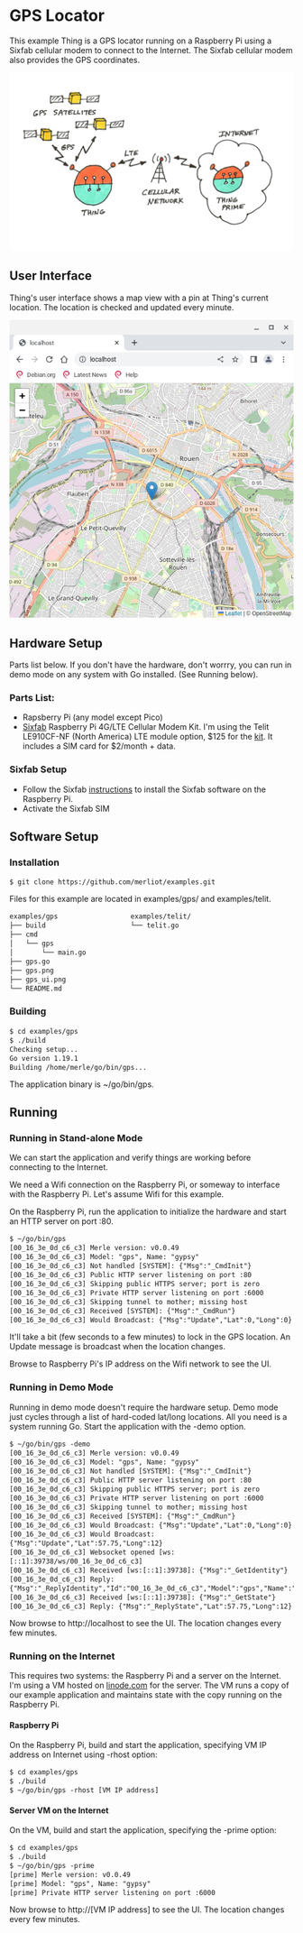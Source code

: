# GPS Locator
This example Thing is a GPS locator running on a Raspberry Pi using a Sixfab
cellular modem to connect to the Internet.  The Sixfab cellular modem also
provides the GPS coordinates.

![Network](gps.png)

## User Interface
Thing's user interface shows a map view with a pin at Thing's current location.
The location is checked and updated every minute.

![UI](gps_ui.png)

## Hardware Setup
Parts list below.  If you don't have the hardware, don't worrry, you can run
in demo mode on any system with Go installed.  (See Running below).

### Parts List:
* Rapsberry Pi (any model except Pico)
* [Sixfab](https://sixfab.com) Raspberry Pi 4G/LTE Cellular Modem Kit.  I'm using the Telit LE910CF-NF
(North America) LTE module option, $125 for the [kit](https://sixfab.com/product/raspberry-pi-4g-lte-modem-kit/).
It includes a SIM card for $2/month + data.

### Sixfab Setup
* Follow the Sixfab [instructions](https://docs.sixfab.com/) to install the Sixfab software on the Raspberry Pi.
* Activate the Sixfab SIM

## Software Setup
### Installation
```
$ git clone https://github.com/merliot/examples.git
```

Files for this example are located in examples/gps/ and examples/telit.
```
examples/gps                  examples/telit/
├── build                     └── telit.go
├── cmd
│   └── gps
│       └── main.go
├── gps.go
├── gps.png
├── gps_ui.png
└── README.md
```

### Building

```
$ cd examples/gps
$ ./build
Checking setup...
Go version 1.19.1
Building /home/merle/go/bin/gps...
```
The application binary is ~/go/bin/gps.

## Running
### Running in Stand-alone Mode
We can start the application and verify things are working before connecting to the Internet.

We need a Wifi connection on the Raspberry Pi, or someway to interface with the Raspberry Pi.  Let's assume Wifi for this example.

On the Raspberry Pi, run the application to initialize the hardware and start an HTTP server on port :80.
```
$ ~/go/bin/gps
[00_16_3e_0d_c6_c3] Merle version: v0.0.49
[00_16_3e_0d_c6_c3] Model: "gps", Name: "gypsy"
[00_16_3e_0d_c6_c3] Not handled [SYSTEM]: {"Msg":"_CmdInit"}
[00_16_3e_0d_c6_c3] Public HTTP server listening on port :80
[00_16_3e_0d_c6_c3] Skipping public HTTPS server; port is zero
[00_16_3e_0d_c6_c3] Private HTTP server listening on port :6000
[00_16_3e_0d_c6_c3] Skipping tunnel to mother; missing host
[00_16_3e_0d_c6_c3] Received [SYSTEM]: {"Msg":"_CmdRun"}
[00_16_3e_0d_c6_c3] Would Broadcast: {"Msg":"Update","Lat":0,"Long":0}
```
It'll take a bit (few seconds to a few minutes) to lock in the GPS location.  An Update message is broadcast when the location changes.

Browse to Raspberry Pi's IP address on the Wifi network to see the UI.

### Running in Demo Mode
Running in demo mode doesn't require the hardware setup.  Demo mode just cycles through a list of hard-coded lat/long locations.  All you need is a system running Go.  Start the application with the -demo option.  
```
$ ~/go/bin/gps -demo
[00_16_3e_0d_c6_c3] Merle version: v0.0.49
[00_16_3e_0d_c6_c3] Model: "gps", Name: "gypsy"
[00_16_3e_0d_c6_c3] Not handled [SYSTEM]: {"Msg":"_CmdInit"}
[00_16_3e_0d_c6_c3] Public HTTP server listening on port :80
[00_16_3e_0d_c6_c3] Skipping public HTTPS server; port is zero
[00_16_3e_0d_c6_c3] Private HTTP server listening on port :6000
[00_16_3e_0d_c6_c3] Skipping tunnel to mother; missing host
[00_16_3e_0d_c6_c3] Received [SYSTEM]: {"Msg":"_CmdRun"}
[00_16_3e_0d_c6_c3] Would Broadcast: {"Msg":"Update","Lat":0,"Long":0}
[00_16_3e_0d_c6_c3] Would Broadcast: {"Msg":"Update","Lat":57.75,"Long":12}
[00_16_3e_0d_c6_c3] Websocket opened [ws:[::1]:39738/ws/00_16_3e_0d_c6_c3]
[00_16_3e_0d_c6_c3] Received [ws:[::1]:39738]: {"Msg":"_GetIdentity"}
[00_16_3e_0d_c6_c3] Reply: {"Msg":"_ReplyIdentity","Id":"00_16_3e_0d_c6_c3","Model":"gps","Name":"gypsy","O
[00_16_3e_0d_c6_c3] Received [ws:[::1]:39738]: {"Msg":"_GetState"}
[00_16_3e_0d_c6_c3] Reply: {"Msg":"_ReplyState","Lat":57.75,"Long":12}
```
Now browse to http://localhost to see the UI.  The location changes every few minutes.

### Running on the Internet
This requires two systems: the Raspberry Pi and a server on the Internet.  I'm using a VM hosted on [linode.com](https://linode.com) for the server.  The VM runs a copy of our example application and maintains state with the copy running on the Raspberry Pi.

#### Raspberry Pi
On the Raspberry Pi, build and start the application, specifying VM IP address on Internet using -rhost option:
```
$ cd examples/gps
$ ./build
$ ~/go/bin/gps -rhost [VM IP address]
```

#### Server VM on the Internet
On the VM, build and start the application, specifying the -prime option:
```
$ cd examples/gps
$ ./build
$ ~/go/bin/gps -prime
[prime] Merle version: v0.0.49
[prime] Model: "gps", Name: "gypsy"
[prime] Private HTTP server listening on port :6000
```

Now browse to http://[VM IP address] to see the UI.  The location changes every few minutes.
